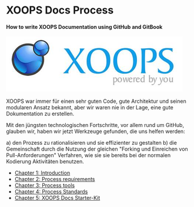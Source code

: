 XOOPS Docs Process
============

#### How to write XOOPS Documentation using GitHub and GitBook

![logoXoops.jpg](assets/logoXoops.jpg)

XOOPS war immer für einen sehr guten Code, gute Architektur und seinen modularen Ansatz bekannt, aber wir waren nie in der Lage, eine gute Dokumentation zu erstellen.

Mit den jüngsten technologischen Fortschritte, vor allem rund um GitHub, glauben wir, haben wir jetzt Werkzeuge gefunden, die uns helfen werden:

a) den Prozess zu rationalisieren und sie effizienter zu gestalten
b) die Gemeinschaft durch die Nutzung der gleichen "Forking und Einreichen von Pull-Anforderungen" Verfahren, wie sie sie bereits bei der normalen Kodierung Aktivitäten benutzen.


* [Chapter 1: Introduction](book/ch1.md)
* [Chapter 2: Process requirements](book/ch2.md)
* [Chapter 3: Process tools](book/ch3.md)
* [Chapter 4: Process Standards](book/ch4.md)
* [Chapter 5: XOOPS Docs Starter-Kit](book/ch5.md)
